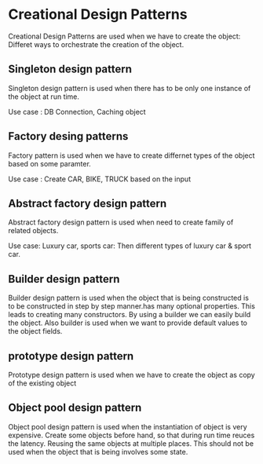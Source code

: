 # Creational Design Patterns

Creational Design Patterns are used when we have to create the object: Differet ways to orchestrate the creation of the object.

## Singleton design pattern

Singleton design pattern is used when there has to be only one instance of the object at run time.

Use case : DB Connection, Caching object

## Factory desing patterns

Factory pattern is used when we have to create differnet types of the object based on some paramter.

Use case : Create CAR, BIKE, TRUCK based on the input

## Abstract factory design pattern

Abstract factory design pattern is used when need to create family of related objects.

Use case: Luxury car, sports car: Then different types of luxury car & sport car.

## Builder design pattern

Builder design pattern is used when the object that is being constructed is to be constructed in step by step manner.has many optional properties. This leads to creating many constructors. By using a builder we can easily build the object. Also builder is used when we want to provide default values to the object fields. 

## prototype design pattern

Prototype design pattern is used when we have to create the object as copy of the existing object

## Object pool design pattern

Object pool design pattern is used when the instantiation of object is very expensive. Create some objects before hand, so that during run time reuces the latency. Reusing the same objects at multiple places. This should not be used when the object that is being involves some state.